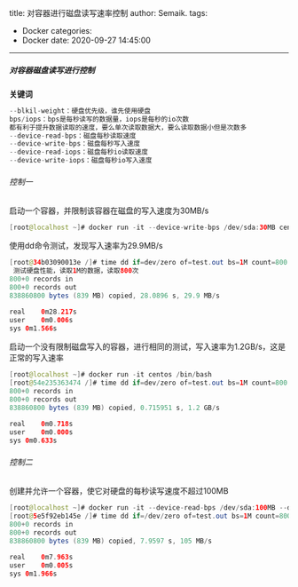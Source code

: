 title: 对容器进行磁盘读写速率控制
author: Semaik.
tags:
  - Docker
categories:
  - Docker
date: 2020-09-27 14:45:00
---
##### 对容器磁盘读写进行控制
**关键词**
```java
--blkil-weight：硬盘优先级，谁先使用硬盘
bps/iops：bps是每秒读写的数据量，iops是每秒的io次数
都有利于提升数据读取的速度，要么单次读取数据大，要么读取数据小但是次数多
--device-read-bps：磁盘每秒读取速度
--device-write-bps：磁盘每秒写入速度
--device-read-iops：磁盘每秒io读取速度
--device-write-iops：磁盘每秒io写入速度
```
###### 控制一
启动一个容器，并限制该容器在磁盘的写入速度为30MB/s
```java
[root@localhost ~]# docker run -it --device-write-bps /dev/sda:30MB centos /bin/bash
```
使用dd命令测试，发现写入速率为29.9MB/s
```java
[root@34b03090013e /]# time dd if=dev/zero of=test.out bs=1M count=800 oflag=direct 
 测试硬盘性能，读取1M的数据，读取800次
800+0 records in
800+0 records out
838860800 bytes (839 MB) copied, 28.0896 s, 29.9 MB/s
 
real	0m28.217s
user	0m0.006s
sys	0m1.566s
```
启动一个没有限制磁盘写入的容器，进行相同的测试，写入速率为1.2GB/s，这是正常的写入速率
```java
[root@localhost ~]# docker run -it centos /bin/bash
[root@54e235363474 /]# time dd if=dev/zero of=test.out bs=1M count=800 oflag=direct 
800+0 records in
800+0 records out
838860800 bytes (839 MB) copied, 0.715951 s, 1.2 GB/s
 
real	0m0.718s
user	0m0.000s
sys	0m0.633s
```
###### 控制二
创建并允许一个容器，使它对硬盘的每秒读写速度不超过100MB
```java
[root@localhost ~]# docker run -it --device-read-bps /dev/sda:100MB --device-write-bps /dev/sda:100MB centos /bin/bash
[root@5e5f92eb145e /]# time dd if=/dev/zero of=test.out bs=1M count=800 oflag=direct 
800+0 records in
800+0 records out
838860800 bytes (839 MB) copied, 7.9597 s, 105 MB/s
 
real	0m7.963s
user	0m0.005s
sys	0m1.966s
```
